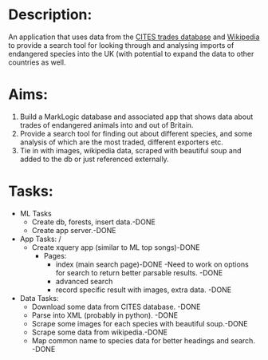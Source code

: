 Description:
============
An application that uses data from the [CITES trades database](http://trade.cites.org/ "CITES Trades") and [Wikipedia](http://en.wikipedia.org) to provide a search tool for looking through and analysing imports of endangered species into the UK (with potential to expand the data to other countries as well.

Aims:
=====

1. Build a MarkLogic database and associated app that shows data about trades of endangered animals into and out of Britain.
2. Provide a search tool for finding out about different species, and some analysis of which are the most traded, different exporters etc.
3. Tie in with images, wikipedia data, scraped with beautiful soup and added to the db or just referenced externally.

Tasks:
======
- ML Tasks
	- Create db, forests, insert data.-DONE
	- Create app server.-DONE
- App Tasks:														/
	- Create xquery app (similar to ML top songs)-DONE
		- Pages: 						
			- index (main search page)-DONE
				-Need to work on options for search to return better parsable results.	-DONE
			- advanced search
			- record specific result with images, extra data.	-DONE
- Data Tasks:
	- Download some data from CITES database. -DONE
	- Parse into XML (probably in python). 	-DONE
	- Scrape some images for each species with beautiful soup.-DONE
	- Scrape some data from wikipedia.-DONE
	- Map common name to species data for better headings and search. -DONE

